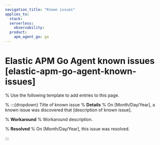 ```yaml
---
navigation_title: "Known issues"
applies_to:
  stack:
  serverless:
    observability:
  product:
    apm_agent_go: ga
---
```


# Elastic APM Go Agent known issues [elastic-apm-go-agent-known-issues]

% Use the following template to add entries to this page.

% :::{dropdown} Title of known issue
% **Details** 
% On [Month/Day/Year], a known issue was discovered that [description of known issue].

% **Workaround** 
% Workaround description.

% **Resolved**
% On [Month/Day/Year], this issue was resolved.

:::